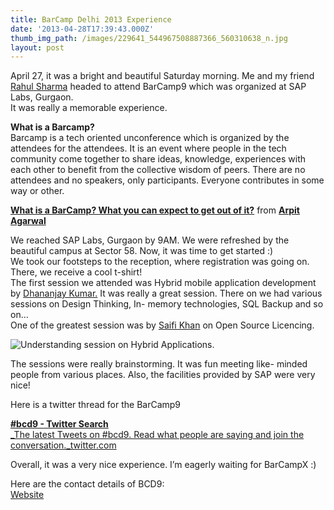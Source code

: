 ```yaml
---
title: BarCamp Delhi 2013 Experience
date: '2013-04-28T17:39:43.000Z'
thumb_img_path: /images/229641_544967508887366_560310638_n.jpg
layout: post
---
```

April 27, it was a bright and beautiful Saturday morning. Me and my friend [Rahul Sharma](https://www.linkedin.com/pub/rahul-sharma/66/a34/473) headed to attend BarCamp9 which was organized at SAP Labs, Gurgaon.\
It was really a memorable experience.

**What is a Barcamp?**\
Barcamp is a tech oriented unconference which is organized by the attendees for the attendees. It is an event where people in the tech community come together to share ideas, knowledge, experiences with each other to benefit from the collective wisdom of peers. There are no attendees and no speakers, only participants. Everyone contributes in some way or other.

[**What is a BarCamp? What you can expect to get out of it?**](http://www.slideshare.net/arpit105/what-is-a-barcamp-what-you-can-expect-to-get-out-of-it "What is a BarCamp? What you can expect to get out of it?")  from [**Arpit Agarwal**](http://www.slideshare.net/arpit105)

We reached SAP Labs, Gurgaon by 9AM. We were refreshed by the beautiful campus at Sector 58. Now, it was time to get started :)\
We took our footsteps to the reception, where registration was going on. There, we receive a cool t-shirt!\
The first session we attended was Hybrid mobile application development by [Dhananjay Kumar.](https://twitter.com/debug_mode) It was really a great session. There on we had various sessions on Design Thinking, In- memory technologies, SQL Backup and so on…\
One of the greatest session was by [Saifi Khan](https://www.facebook.com/saifikhan.in) on Open Source Licencing.

![](/images/229641_544967508887366_560310638_n.jpg "Understanding session on Hybrid Applications.")

The sessions were really brainstorming. It was fun meeting like- minded people from various places. Also, the facilities provided by SAP were very nice!

Here is a twitter thread for the BarCamp9

[**\#bcd9 - Twitter Search**\
_The latest Tweets on #bcd9. Read what people are saying and join the conversation._twitter.com](https://twitter.com/search?q=%23bcd9&ref_src=twsrc%5Etfw "https\://twitter.com/search?q=%23bcd9&ref_src=twsrc%5Etfw")

Overall, it was a very nice experience. I’m eagerly waiting for BarCampX :)

Here are the contact details of BCD9:\
[Website](http://barcampdelhi.org/)
